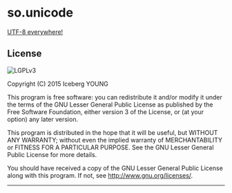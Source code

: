so.unicode
==========

[UTF-8 everywhere!][u8e]


License
-------
![LGPLv3]

Copyright (C) 2015  Iceberg YOUNG

This program is free software: you can redistribute it and/or modify it
under the terms of the GNU Lesser General Public License as published by
the Free Software Foundation, either version 3 of the License, or
(at your option) any later version.

This program is distributed in the hope that it will be useful,
but WITHOUT ANY WARRANTY; without even the implied warranty of
MERCHANTABILITY or FITNESS FOR A PARTICULAR PURPOSE.  See the
GNU Lesser General Public License for more details.

You should have received a copy of the GNU Lesser General Public License
along with this program.  If not, see <http://www.gnu.org/licenses/>.


---

[u8e]: http://utf8everywhere.org/
"UTF-8 Everywhere"

[LGPLv3]: http://www.gnu.org/graphics/lgplv3-88x31.png
"GNU Lesser General Public License version 3"
